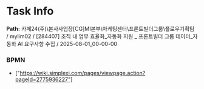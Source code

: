 # Task Info

**Path:** 카페24(주)\본사사업장\[CG]MI본부\마케팅센터\프론트빌더그룹\플로우기획팀 / mylim02 / [284407] 조직 내 업무 효율화_자동화 지원 _ 프론트빌더 그룹 데이터_자동화 AI 요구사항 수집 / 2025-08-01_00-00-00

### BPMN
- ["https://wiki.simplexi.com/pages/viewpage.action?pageId=2775936227"]

